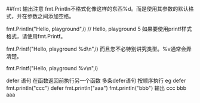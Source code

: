 ##fmt 输出注意
fmt.Println不格式化像这样的东西%d。而是使用其参数的默认格式，并在参数之间添加空格。

fmt.Println("Hello, playground",i)  // Hello, playground 5
如果要使用printf样式格式，请使用fmt.Printf。

fmt.Printf("Hello, playground %d\n",i)
而且您不必特别讲究类型。%v通常会弄清楚。

fmt.Printf("Hello, playground %v\n",i)



defer 语句
在函数返回前执行另一个函数
多条defer语句 按顺序执行
eg
defer fmt.println("ccc")
defer fmt.println("aaa")
fmt.println("bbb")
输出
ccc
bbb
aaa